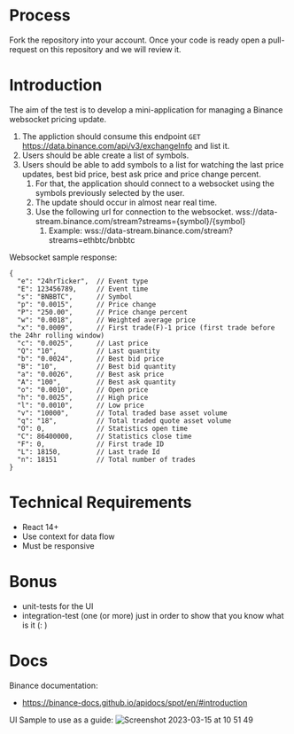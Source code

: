 # Process

Fork the repository into your account. Once your code is ready open a pull-request on this repository and we will review it.

# Introduction

The aim of the test is to develop a mini-application for managing a Binance websocket pricing update.

1. The appliction should consume this endpoint `GET` https://data.binance.com/api/v3/exchangeInfo and list it. 
2. Users should be able create a list of symbols.
3. Users should be able to add symbols to a list for watching the last price updates, best bid price, best ask price and price change percent.
   1. For that, the application should connect to a websocket using the symbols previously selected by the user.
   2. The update should occur in almost near real time.
   3. Use the following url for connection to the websocket. wss://data-stream.binance.com/stream?streams={symbol}/{symbol}
      1. Example: wss://data-stream.binance.com/stream?streams=ethbtc/bnbbtc

Websocket sample response:
```
{
  "e": "24hrTicker",  // Event type
  "E": 123456789,     // Event time
  "s": "BNBBTC",      // Symbol
  "p": "0.0015",      // Price change
  "P": "250.00",      // Price change percent
  "w": "0.0018",      // Weighted average price
  "x": "0.0009",      // First trade(F)-1 price (first trade before the 24hr rolling window)
  "c": "0.0025",      // Last price
  "Q": "10",          // Last quantity
  "b": "0.0024",      // Best bid price
  "B": "10",          // Best bid quantity
  "a": "0.0026",      // Best ask price
  "A": "100",         // Best ask quantity
  "o": "0.0010",      // Open price
  "h": "0.0025",      // High price
  "l": "0.0010",      // Low price
  "v": "10000",       // Total traded base asset volume
  "q": "18",          // Total traded quote asset volume
  "O": 0,             // Statistics open time
  "C": 86400000,      // Statistics close time
  "F": 0,             // First trade ID
  "L": 18150,         // Last trade Id
  "n": 18151          // Total number of trades
}
````

# Technical Requirements

- React 14+
- Use context for data flow
- Must be responsive

# Bonus
- unit-tests for the UI
- integration-test (one (or more) just in order to show that you know what is it (: )

# Docs
  
Binance documentation:
- https://binance-docs.github.io/apidocs/spot/en/#introduction

UI Sample to use as a guide:
![Screenshot 2023-03-15 at 10 51 49](https://user-images.githubusercontent.com/20883536/225329370-30ff8f83-7493-4b91-9ae1-561b6fe6bda3.png)
